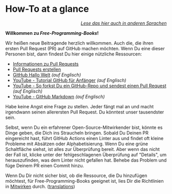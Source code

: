 # How-To at a glance

<div align="right" markdown="1">

*[Lese das hier auch in anderen Sprachen](../README.md#translations)*

</div>

**Willkommen zu *Free-Programming-Books*!**

Wir heißen neue Beitragende herzlich willkommen. Auch die, die ihren ersten Pull Request (PR) auf GitHub machen möchten. Wenn Du eine dieser Personen bist, dann findest Du hier einige nützliche Ressourcen:

* [Informationen zu Pull Requests](https://docs.github.com/de/free-pro-team@latest/github/collaborating-with-issues-and-pull-requests/about-pull-requests)
* [Pull Requests erstellen](https://docs.github.com/de/free-pro-team@latest/github/collaborating-with-issues-and-pull-requests/creating-a-pull-request)
* [GitHub Hallo Welt](https://docs.github.com/en/get-started/quickstart/hello-world) *(auf Englisch)*
* [YouTube - Tutorial GitHub für Anfänger](https://www.youtube.com/watch?v=0fKg7e37bQE) *(auf Englisch)*
* [YouTube - So forkst Du ein GitHub-Repo und sendest einen Pull Request](https://www.youtube.com/watch?v=G1I3HF4YWEw) *(auf Englisch)*
* [YouTube - GitHub Markdown](https://www.youtube.com/watch?v=HUBNt18RFbo) *(auf Englisch)*

Habe keine Angst eine Frage zu stellen. Jeder fängt mal an und macht irgendwann seinen allerersten Pull Request. Du könntest unser tausendster sein.

Selbst, wenn Du ein erfahrener Open-Source-Mitwirkender bist, könnte es Dinge geben, die Dich ins Straucheln bringen. Sobald Du Deinen PR eingereicht hast, führt GitHub Actions einen Linter aus und findet oft kleine Probleme mit Absätzen oder Alphabetisierung. Wenn Du eine grüne Schaltfläche siehst, ist alles zur Überprüfung bereit. Aber wenn das nicht der Fall ist, klicke unter der fehlgeschlagenen Überprüfung auf "Details", um herauszufinden, was dem Linter nicht gefallen hat. Behebe das Problem und füge Deinem PR einen Commit hinzu.

Wenn Du Dir nicht sicher bist, ob die Ressource, die Du hinzufügen möchtest, für Free-Programming-Books geeignet ist, lies Dir die Richtlinien in [Mitwirken](CONTRIBUTING-de.md) durch. ([translations](../README.md#translations))
